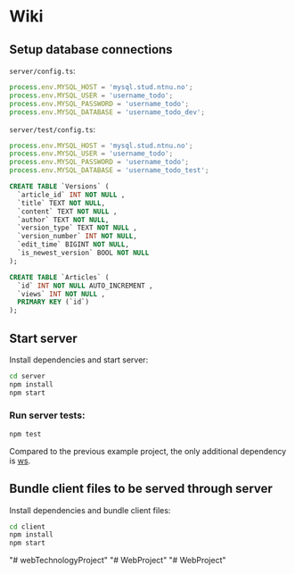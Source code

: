 # Wiki

## Setup database connections

`server/config.ts`:

```ts
process.env.MYSQL_HOST = 'mysql.stud.ntnu.no';
process.env.MYSQL_USER = 'username_todo';
process.env.MYSQL_PASSWORD = 'username_todo';
process.env.MYSQL_DATABASE = 'username_todo_dev';
```

`server/test/config.ts`:

```ts
process.env.MYSQL_HOST = 'mysql.stud.ntnu.no';
process.env.MYSQL_USER = 'username_todo';
process.env.MYSQL_PASSWORD = 'username_todo';
process.env.MYSQL_DATABASE = 'username_todo_test';
```

```sql
CREATE TABLE `Versions` (
  `article_id` INT NOT NULL ,
  `title` TEXT NOT NULL,
  `content` TEXT NOT NULL ,
  `author` TEXT NOT NULL,
  `version_type` TEXT NOT NULL ,
  `version_number` INT NOT NULL,
  `edit_time` BIGINT NOT NULL,
  `is_newest_version` BOOL NOT NULL
);

CREATE TABLE `Articles` (
  `id` INT NOT NULL AUTO_INCREMENT ,
  `views` INT NOT NULL ,
  PRIMARY KEY (`id`)
);
```

## Start server

Install dependencies and start server:

```sh
cd server
npm install
npm start
```

### Run server tests:

```sh
npm test
```

Compared to the previous example project, the only additional dependency is
[ws](https://www.npmjs.com/package/ws).

## Bundle client files to be served through server

Install dependencies and bundle client files:

```sh
cd client
npm install
npm start
```
"# webTechnologyProject" 
"# WebProject" 
"# WebProject" 
